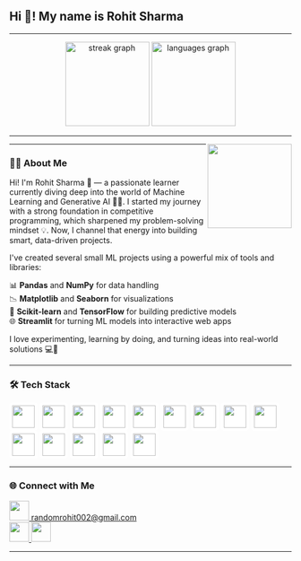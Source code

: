 <h2 align="left">Hi 👋! My name is Rohit Sharma</h2>

---

<div align="center">
  <img src="https://github-readme-streak-stats.herokuapp.com/?user=RandomRohit-hub&theme=dracula&hide_border=false&border_radius=5" height="150" alt="streak graph" />
  <img src="https://github-readme-stats.vercel.app/api/top-langs?username=RandomRohit-hub&locale=en&hide_title=false&layout=compact&card_width=320&langs_count=5&theme=dracula&hide_border=false" height="150" alt="languages graph" />
</div>

---

<img align="right" height="150" src="https://media.tenor.com/CInh77x8tkMAAAAM/wazzup-meme.gif" />

---

### 🧑‍💻 About Me

Hi! I'm Rohit Sharma 👋 — a passionate learner currently diving deep into the world of Machine Learning and Generative AI 🤖✨.
I started my journey with a strong foundation in competitive programming, which sharpened my problem-solving mindset 💡. Now, I channel that energy into building smart, data-driven projects.

I've created several small ML projects using a powerful mix of tools and libraries:

📊 **Pandas** and **NumPy** for data handling  
📉 **Matplotlib** and **Seaborn** for visualizations  
🧠 **Scikit-learn** and **TensorFlow** for building predictive models  
🌐 **Streamlit** for turning ML models into interactive web apps  

I love experimenting, learning by doing, and turning ideas into real-world solutions 💻🚀

---

### 🛠️ Tech Stack

<div align="left">
  <!-- Dev -->
  <img src="https://cdn.jsdelivr.net/gh/devicons/devicon/icons/html5/html5-original.svg" height="40" style="background-color: white; padding: 5px; border-radius: 5px;" />
  <img src="https://cdn.jsdelivr.net/gh/devicons/devicon/icons/css3/css3-original.svg" height="40" style="background-color: white; padding: 5px; border-radius: 5px;" />
  <img src="https://cdn.jsdelivr.net/gh/devicons/devicon/icons/python/python-original.svg" height="40" style="background-color: white; padding: 5px; border-radius: 5px;" />
  <img src="https://cdn.jsdelivr.net/gh/devicons/devicon/icons/amazonwebservices/amazonwebservices-original.svg" height="40" style="background-color: white; padding: 5px; border-radius: 5px;" />
  <img src="https://cdn.jsdelivr.net/gh/devicons/devicon/icons/figma/figma-original.svg" height="40" style="background-color: white; padding: 5px; border-radius: 5px;" />
  <img src="https://cdn.jsdelivr.net/gh/devicons/devicon/icons/intellij/intellij-original.svg" height="40" style="background-color: white; padding: 5px; border-radius: 5px;" />
  <img src="https://cdn.jsdelivr.net/gh/devicons/devicon/icons/opencv/opencv-original.svg" height="40" style="background-color: white; padding: 5px; border-radius: 5px;" />

  <!-- ML / Data Science -->
  <img src="https://cdn.jsdelivr.net/gh/devicons/devicon/icons/numpy/numpy-original.svg" height="40" style="background-color: white; padding: 5px; border-radius: 5px;" />
  <img src="https://cdn.jsdelivr.net/gh/devicons/devicon/icons/pandas/pandas-original.svg" height="40" style="background-color: white; padding: 5px; border-radius: 5px;" />
  <img src="https://upload.wikimedia.org/wikipedia/commons/thumb/8/84/Matplotlib_icon.svg/1024px-Matplotlib_icon.svg.png" height="40" style="background-color: white; padding: 5px; border-radius: 5px;" />
  <img src="https://seaborn.pydata.org/_static/logo-wide-lightbg.svg" height="40" style="background-color: white; padding: 5px; border-radius: 5px;" />
  <img src="https://upload.wikimedia.org/wikipedia/commons/0/05/Scikit_learn_logo_small.svg" height="40" style="background-color: white; padding: 5px; border-radius: 5px;" />
  <img src="https://cdn.jsdelivr.net/gh/devicons/devicon/icons/tensorflow/tensorflow-original.svg" height="40" style="background-color: white; padding: 5px; border-radius: 5px;" />
  <img src="https://streamlit.io/images/brand/streamlit-logo-primary-colormark-darktext.svg" height="40" style="background-color: white; padding: 5px; border-radius: 5px;" />
</div>

---

### 🌐 Connect with Me

<div align="left">
  <a href="randomrohit002@gmail.com" target="_blank">
    <img src="https://img.shields.io/static/v1?message=Gmail&logo=gmail&label=&color=D14836&logoColor=white&labelColor=&style=for-the-badge" height="35" /> randomrohit002@gmail.com
  </a>
  <br>
  <a href="https://www.linkedin.com/in/rohit-sharma-441b20297" target="_blank">
    <img src="https://img.shields.io/static/v1?message=LinkedIn&logo=linkedin&label=&color=0077B5&logoColor=white&labelColor=&style=for-the-badge" height="35" />
  </a>
  <a href="https://share.streamlit.io/user/randomrohit-hub" target="_blank">
    <img src="https://img.shields.io/badge/Streamlit-App-red?logo=streamlit&logoColor=white&style=for-the-badge" height="35" />
  </a>
</div>

---
